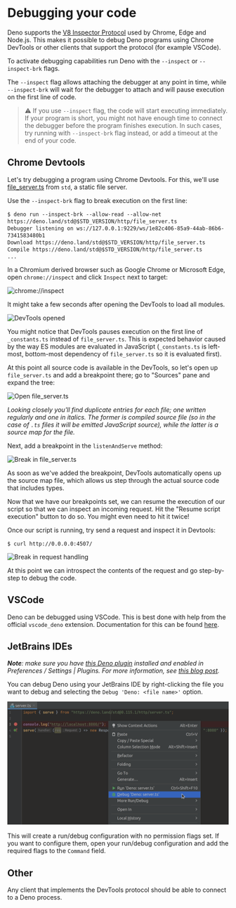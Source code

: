 # Debugging your code

Deno supports the [V8 Inspector Protocol](https://v8.dev/docs/inspector) used by
Chrome, Edge and Node.js. This makes it possible to debug Deno programs using
Chrome DevTools or other clients that support the protocol (for example VSCode).

To activate debugging capabilities run Deno with the `--inspect` or
`--inspect-brk` flags.

The `--inspect` flag allows attaching the debugger at any point in time, while
`--inspect-brk` will wait for the debugger to attach and will pause execution on
the first line of code.

> ⚠️ If you use `--inspect` flag, the code will start executing immediately. If
> your program is short, you might not have enough time to connect the debugger
> before the program finishes execution. In such cases, try running with
> `--inspect-brk` flag instead, or add a timeout at the end of your code.

## Chrome Devtools

Let's try debugging a program using Chrome Devtools. For this, we'll use
[file_server.ts](https://deno.land/std@$STD_VERSION/http/file_server.ts) from
`std`, a static file server.

Use the `--inspect-brk` flag to break execution on the first line:

```shell
$ deno run --inspect-brk --allow-read --allow-net https://deno.land/std@$STD_VERSION/http/file_server.ts
Debugger listening on ws://127.0.0.1:9229/ws/1e82c406-85a9-44ab-86b6-7341583480b1
Download https://deno.land/std@$STD_VERSION/http/file_server.ts
Compile https://deno.land/std@$STD_VERSION/http/file_server.ts
...
```

In a Chromium derived browser such as Google Chrome or Microsoft Edge, open
`chrome://inspect` and click `Inspect` next to target:

![chrome://inspect](../images/debugger1.jpg)

It might take a few seconds after opening the DevTools to load all modules.

![DevTools opened](../images/debugger2.jpg)

You might notice that DevTools pauses execution on the first line of
`_constants.ts` instead of `file_server.ts`. This is expected behavior caused by
the way ES modules are evaluated in JavaScript (`_constants.ts` is left-most,
bottom-most dependency of `file_server.ts` so it is evaluated first).

At this point all source code is available in the DevTools, so let's open up
`file_server.ts` and add a breakpoint there; go to "Sources" pane and expand the
tree:

![Open file_server.ts](../images/debugger3.jpg)

_Looking closely you'll find duplicate entries for each file; one written
regularly and one in italics. The former is compiled source file (so in the case
of `.ts` files it will be emitted JavaScript source), while the latter is a
source map for the file._

Next, add a breakpoint in the `listenAndServe` method:

![Break in file_server.ts](../images/debugger4.jpg)

As soon as we've added the breakpoint, DevTools automatically opens up the
source map file, which allows us step through the actual source code that
includes types.

Now that we have our breakpoints set, we can resume the execution of our script
so that we can inspect an incoming request. Hit the "Resume script execution"
button to do so. You might even need to hit it twice!

Once our script is running, try send a request and inspect it in Devtools:

```
$ curl http://0.0.0.0:4507/
```

![Break in request handling](../images/debugger5.jpg)

At this point we can introspect the contents of the request and go step-by-step
to debug the code.

## VSCode

Deno can be debugged using VSCode. This is best done with help from the official
`vscode_deno` extension. Documentation for this can be found
[here](../vscode_deno#using-the-debugger).

## JetBrains IDEs

_**Note**: make sure you have
[this Deno plugin](https://plugins.jetbrains.com/plugin/14382-deno) installed
and enabled in Preferences / Settings | Plugins. For more information, see
[this blog post](https://blog.jetbrains.com/webstorm/2020/06/deno-support-in-jetbrains-ides/)._

You can debug Deno using your JetBrains IDE by right-clicking the file you want
to debug and selecting the `Debug 'Deno: <file name>'` option.

![Debug file](../images/jb-ide-debug.png)

This will create a run/debug configuration with no permission flags set. If you
want to configure them, open your run/debug configuration and add the required
flags to the `Command` field.

## Other

Any client that implements the DevTools protocol should be able to connect to a
Deno process.
